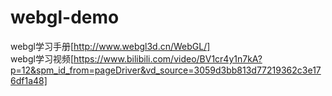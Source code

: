 # webgl-demo
webgl学习手册[http://www.webgl3d.cn/WebGL/]  
webgl学习视频[https://www.bilibili.com/video/BV1cr4y1n7kA?p=12&spm_id_from=pageDriver&vd_source=3059d3bb813d77219362c3e176df1a48]
